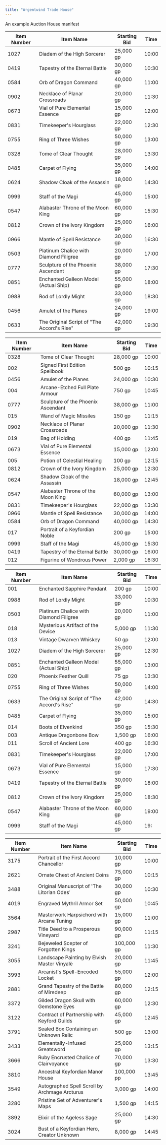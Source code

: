 ```yaml
---
title: "Argentwind Trade House"
---
```


An example Auction House manifest

|Item Number|Item Name|Starting Bid|Time|
|---|---|---|---|
|1027|Diadem of the High Sorcerer|25,000 gp|10:00|
|0419|Tapestry of the Eternal Battle|30,000 gp|10:30|
|0584|Orb of Dragon Command|40,000 gp|11:00|
|0902|Necklace of Planar Crossroads|20,000 gp|11:30|
|0673|Vial of Pure Elemental Essence|15,000 gp|12:00|
|0831|Timekeeper's Hourglass|22,000 gp|12:30|
|0755|Ring of Three Wishes|50,000 gp|13:00|
|0328|Tome of Clear Thought|28,000 gp|13:30|
|0485|Carpet of Flying|35,000 gp|14:00|
|0624|Shadow Cloak of the Assassin|18,000 gp|14:30|
|0999|Staff of the Magi|45,000 gp|15:00|
|0547|Alabaster Throne of the Moon King|60,000 gp|15:30|
|0812|Crown of the Ivory Kingdom|25,000 gp|16:00|
|0966|Mantle of Spell Resistance|30,000 gp|16:30|
|0503|Platinum Chalice with Diamond Filigree|20,000 gp|17:00|
|0777|Sculpture of the Phoenix Ascendant|38,000 gp|17:30|
|0851|Enchanted Galleon Model (Actual Ship)|55,000 gp|18:00|
|0988|Rod of Lordly Might|33,000 gp|18:30|
|0456|Amulet of the Planes|24,000 gp|19:00|
|0633|The Original Script of "The Accord's Rise"|42,000 gp|19:30|

|Item Number|Item Name|Starting Bid|Time|
|---|---|---|---|
|0328|Tome of Clear Thought|28,000 gp|10:00|
|002|Signed First Edition Spellbook|500 gp|10:15|
|0456|Amulet of the Planes|24,000 gp|10:30|
|004|Arcane-Etched Full Plate Armour|750 gp|10:45|
|0777|Sculpture of the Phoenix Ascendant|38,000 gp|11:00|
|015|Wand of Magic Missiles|150 gp|11:15|
|0902|Necklace of Planar Crossroads|20,000 gp|11:30|
|019|Bag of Holding|400 gp|11:45|
|0673|Vial of Pure Elemental Essence|15,000 gp|12:00|
|005|Potion of Celestial Healing|100 gp|12:15|
|0812|Crown of the Ivory Kingdom|25,000 gp|12:30|
|0624|Shadow Cloak of the Assassin|18,000 gp|12:45|
|0547|Alabaster Throne of the Moon King|60,000 gp|13:00|
|0831|Timekeeper's Hourglass|22,000 gp|13:30|
|0966|Mantle of Spell Resistance|30,000 gp|14:00|
|0584|Orb of Dragon Command|40,000 gp|14:30|
|017|Portrait of a Keyfordian Noble|200 gp|15:00|
|0999|Staff of the Magi|45,000 gp|15:30|
|0419|Tapestry of the Eternal Battle|30,000 gp|16:00|
|012|Figurine of Wondrous Power|2,000 gp|16:30|


| Item Number | Item Name                                  | Starting Bid | Time  |
| ----------- | ------------------------------------------ | ------------ | ----- |
| 001         | Enchanted Sapphire Pendant                 | 200 gp       | 10:00 |
| 0988        | Rod of Lordly Might                        | 33,000 gp    | 10:30 |
| 0503        | Platinum Chalice with Diamond Filigree     | 20,000 gp    | 11:00 |
| 018         | Mysterious Artifact of the Device          | 5,000 gp     | 11:30 |
| 013         | Vintage Dwarven Whiskey                    | 50 gp        | 12:00 |
| 1027        | Diadem of the High Sorcerer                | 25,000 gp    | 12:30 |
| 0851        | Enchanted Galleon Model (Actual Ship)      | 55,000 gp    | 13:00 |
| 020         | Phoenix Feather Quill                      | 75 gp        | 13:30 |
| 0755        | Ring of Three Wishes                       | 50,000 gp    | 14:00 |
| 0633        | The Original Script of "The Accord's Rise" | 42,000 gp    | 14:30 |
| 0485        | Carpet of Flying                           | 35,000 gp    | 15:00 |
| 014         | Boots of Elvenkind                         | 350 gp       | 15:30 |
| 003         | Antique Dragonbone Bow                     | 1,500 gp     | 16:00 |
| 011         | Scroll of Ancient Lore                     | 400 gp       | 16:30 |
| 0831        | Timekeeper's Hourglass                     | 22,000 gp    | 17:00 |
| 0673        | Vial of Pure Elemental Essence             | 15,000 gp    | 17:30 |
| 0419        | Tapestry of the Eternal Battle             | 30,000 gp    | 18:00 |
| 0812        | Crown of the Ivory Kingdom                 | 25,000 gp    | 18:30 |
| 0547        | Alabaster Throne of the Moon King          | 60,000 gp    | 19:00 |
| 0999        | Staff of the Magi                          | 45,000 gp    | 19:   |


|Item Number|Item Name|Starting Bid|Time|
|---|---|---|---|
|3175|Portrait of the First Accord Chancellor|10,000 gp|10:00|
|2621|Ornate Chest of Ancient Coins|75,000 gp|10:15|
|3488|Original Manuscript of 'The Litorian Odes'|30,000 gp|10:30|
|4019|Engraved Mythril Armor Set|50,000 gp|10:45|
|3564|Masterwork Harpsichord with Arcane Tuning|15,000 gp|11:00|
|2987|Title Deed to a Prosperous Vineyard|90,000 gp|11:15|
|3241|Bejeweled Scepter of Forgotten Kings|100,000 gp|11:30|
|3055|Landscape Painting by Elvish Master Vinyalë|20,000 gp|11:45|
|3993|Arcanist's Spell-Encoded Locket|55,000 gp|12:00|
|2881|Grand Tapestry of the Battle of Miredeep|80,000 gp|12:15|
|3372|Gilded Dragon Skull with Gemstone Eyes|60,000 gp|12:30|
|3122|Contract of Partnership with Keyford Guilds|45,000 gp|12:45|
|3791|Sealed Box Containing an Unknown Relic|500 gp|13:00|
|3433|Elementally-Infused Greatsword|25,000 gp|13:15|
|3666|Ruby Encrusted Chalice of Clairvoyance|70,000 gp|13:30|
|3810|Ancestral Keyfordian Manor House|100,000 pp|13:45|
|3549|Autographed Spell Scroll by Archmage Arcturus|3,000 gp|14:00|
|3280|Pristine Set of Adventurer's Maps|1,500 gp|14:15|
|3892|Elixir of the Ageless Sage|25,000 gp|14:30|
|3024|Bust of a Keyfordian Hero, Creator Unknown|8,000 gp|14:45|